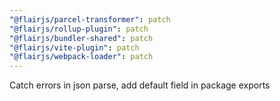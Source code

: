 ```yaml
---
"@flairjs/parcel-transformer": patch
"@flairjs/rollup-plugin": patch
"@flairjs/bundler-shared": patch
"@flairjs/vite-plugin": patch
"@flairjs/webpack-loader": patch
---
```


Catch errors in json parse, add default field in package exports
